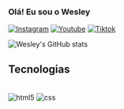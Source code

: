 ### Olá! Eu sou o Wesley

[![Instagram](https://img.shields.io/badge/Instagram-E4405F?style=for-the-badge&logo=instagram&logoColor=white)](https://instagram.com/wesley.fzz)
[![Youtube](https://img.shields.io/badge/YouTube-FF0000?style=for-the-badge&logo=youtube&logoColor=white)](https://youtube.com/wesley.fzz)
[![Tiktok](https://img.shields.io/badge/TikTok-000000?style=for-the-badge&logo=tiktok&logoColor=white)](https://tiktok.com/wesleyfzz_)

![Wesley's GitHub stats](https://github-readme-stats.vercel.app/api?username=wesley&silva_icons=true&theme=dracula)

## Tecnologias ##

<div style="display: inline_block"><br/>
    <img align="center" alt="html5" src="https://img.shields.io/badge/HTML5-E34F26?style=for-the-badge&logo=html5&logoColor=white">
    <img align="center" alt="css" src="https://img.shields.io/badge/CSS3-1572B6?style=for-the-badge&logo=css3&logoColor=white">
</div><br/>
